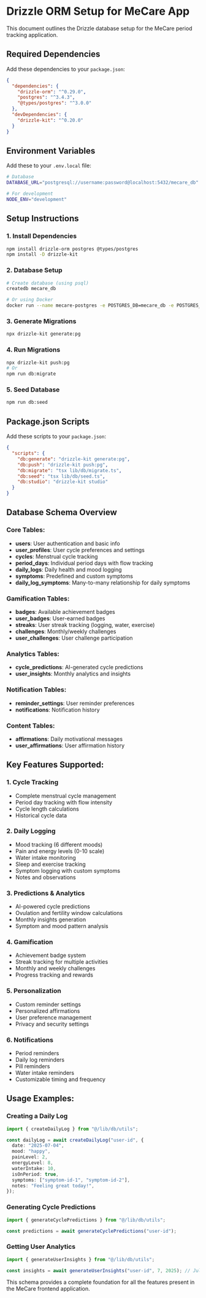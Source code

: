 # Drizzle ORM Setup for MeCare App

This document outlines the Drizzle database setup for the MeCare period tracking application.

## Required Dependencies

Add these dependencies to your `package.json`:

```json
{
  "dependencies": {
    "drizzle-orm": "^0.29.0",
    "postgres": "^3.4.3",
    "@types/postgres": "^3.0.0"
  },
  "devDependencies": {
    "drizzle-kit": "^0.20.0"
  }
}
```

## Environment Variables

Add these to your `.env.local` file:

```bash
# Database
DATABASE_URL="postgresql://username:password@localhost:5432/mecare_db"

# For development
NODE_ENV="development"
```

## Setup Instructions

### 1. Install Dependencies

```bash
npm install drizzle-orm postgres @types/postgres
npm install -D drizzle-kit
```

### 2. Database Setup

```bash
# Create database (using psql)
createdb mecare_db

# Or using Docker
docker run --name mecare-postgres -e POSTGRES_DB=mecare_db -e POSTGRES_USER=your_user -e POSTGRES_PASSWORD=your_password -p 5432:5432 -d postgres:15
```

### 3. Generate Migrations

```bash
npx drizzle-kit generate:pg
```

### 4. Run Migrations

```bash
npx drizzle-kit push:pg
# Or
npm run db:migrate
```

### 5. Seed Database

```bash
npm run db:seed
```

## Package.json Scripts

Add these scripts to your `package.json`:

```json
{
  "scripts": {
    "db:generate": "drizzle-kit generate:pg",
    "db:push": "drizzle-kit push:pg",
    "db:migrate": "tsx lib/db/migrate.ts",
    "db:seed": "tsx lib/db/seed.ts",
    "db:studio": "drizzle-kit studio"
  }
}
```

## Database Schema Overview

### Core Tables:

- **users**: User authentication and basic info
- **user_profiles**: User cycle preferences and settings
- **cycles**: Menstrual cycle tracking
- **period_days**: Individual period days with flow tracking
- **daily_logs**: Daily health and mood logging
- **symptoms**: Predefined and custom symptoms
- **daily_log_symptoms**: Many-to-many relationship for daily symptoms

### Gamification Tables:

- **badges**: Available achievement badges
- **user_badges**: User-earned badges
- **streaks**: User streak tracking (logging, water, exercise)
- **challenges**: Monthly/weekly challenges
- **user_challenges**: User challenge participation

### Analytics Tables:

- **cycle_predictions**: AI-generated cycle predictions
- **user_insights**: Monthly analytics and insights

### Notification Tables:

- **reminder_settings**: User reminder preferences
- **notifications**: Notification history

### Content Tables:

- **affirmations**: Daily motivational messages
- **user_affirmations**: User affirmation history

## Key Features Supported:

### 1. **Cycle Tracking**

- Complete menstrual cycle management
- Period day tracking with flow intensity
- Cycle length calculations
- Historical cycle data

### 2. **Daily Logging**

- Mood tracking (6 different moods)
- Pain and energy levels (0-10 scale)
- Water intake monitoring
- Sleep and exercise tracking
- Symptom logging with custom symptoms
- Notes and observations

### 3. **Predictions & Analytics**

- AI-powered cycle predictions
- Ovulation and fertility window calculations
- Monthly insights generation
- Symptom and mood pattern analysis

### 4. **Gamification**

- Achievement badge system
- Streak tracking for multiple activities
- Monthly and weekly challenges
- Progress tracking and rewards

### 5. **Personalization**

- Custom reminder settings
- Personalized affirmations
- User preference management
- Privacy and security settings

### 6. **Notifications**

- Period reminders
- Daily log reminders
- Pill reminders
- Water intake reminders
- Customizable timing and frequency

## Usage Examples:

### Creating a Daily Log

```typescript
import { createDailyLog } from "@/lib/db/utils";

const dailyLog = await createDailyLog("user-id", {
  date: "2025-07-04",
  mood: "happy",
  painLevel: 2,
  energyLevel: 8,
  waterIntake: 10,
  isOnPeriod: true,
  symptoms: ["symptom-id-1", "symptom-id-2"],
  notes: "Feeling great today!",
});
```

### Generating Cycle Predictions

```typescript
import { generateCyclePredictions } from "@/lib/db/utils";

const predictions = await generateCyclePredictions("user-id");
```

### Getting User Analytics

```typescript
import { generateUserInsights } from "@/lib/db/utils";

const insights = await generateUserInsights("user-id", 7, 2025); // July 2025
```

This schema provides a complete foundation for all the features present in the MeCare frontend application.
